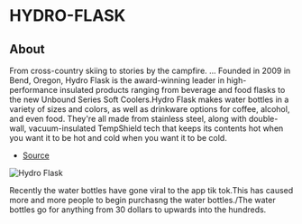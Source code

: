 # HYDRO-FLASK


## About

From cross-country skiing to stories by the campfire. ... Founded in 2009 in Bend, Oregon, Hydro Flask is the award-winning leader in high-performance insulated products ranging from beverage and food flasks to the new Unbound Series Soft Coolers.Hydro Flask makes water bottles in a variety of sizes and colors, as well as drinkware options for coffee, alcohol, and even food. They're all made from stainless steel, along with double-wall, vacuum-insulated TempShield tech that keeps its contents hot when you want it to be hot and cold when you want it to be cold. 

- [Source](https://www.businessinsider.com/which-hydro-flask-should-i-get)

![Hydro Flask](http://www.shorttsupply.com/wp-content/uploads/2018/09/everything_hydroflask.jpg)

Recently the water bottles have gone viral to the app tik tok.This has caused more and more people to begin purchasng the water bottles./The water bottles go for anything from 30 dollars to upwards into the hundreds.
